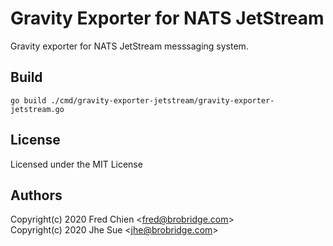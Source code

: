 # Gravity Exporter for NATS JetStream

Gravity exporter for NATS JetStream messsaging system.

## Build

```shell
go build ./cmd/gravity-exporter-jetstream/gravity-exporter-jetstream.go
```

## License

Licensed under the MIT License

## Authors

Copyright(c) 2020 Fred Chien <<fred@brobridge.com>>\
Copyright(c) 2020 Jhe Sue <<jhe@brobridge.com>>
